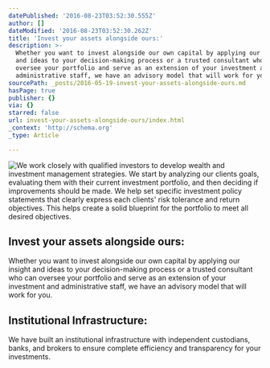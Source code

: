 ```yaml
---
datePublished: '2016-08-23T03:52:30.555Z'
author: []
dateModified: '2016-08-23T03:52:30.262Z'
title: 'Invest your assets alongside ours:'
description: >-
  Whether you want to invest alongside our own capital by applying our insight
  and ideas to your decision-making process or a trusted consultant who can
  oversee your portfolio and serve as an extension of your investment and
  administrative staff, we have an advisory model that will work for you.
sourcePath: _posts/2016-05-19-invest-your-assets-alongside-ours.md
hasPage: true
publisher: {}
via: {}
starred: false
url: invest-your-assets-alongside-ours/index.html
_context: 'http://schema.org'
_type: Article

---
```

![We work closely with qualified investors to develop wealth and investment management strategies. We start by analyzing our clients goals, evaluating them with their current investment portfolio, and then deciding if improvements should be made. We help set specific investment policy statements that clearly express each clients' risk tolerance and return objectives. This helps create a solid blueprint for the portfolio to meet all desired objectives. ](https://s3-us-west-2.amazonaws.com/the-grid-img/p/dddd5f935aa8f470ecf64037f6502bf4e8b4e00f.jpg)

## Invest your assets alongside ours:

Whether you want to invest alongside our own capital by applying our insight and ideas to your decision-making process or a trusted consultant who can oversee your portfolio and serve as an extension of your investment and administrative staff, we have an advisory model that will work for you.

## Institutional Infrastructure:

We have built an institutional infrastructure with independent custodians, banks, and brokers to ensure complete efficiency and transparency for your investments.